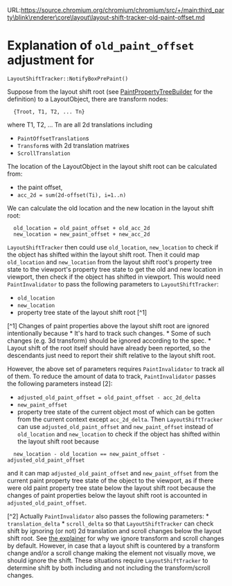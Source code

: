 URL:https://source.chromium.org/chromium/chromium/src/+/main:third_party\blink\renderer\core\layout\layout-shift-tracker-old-paint-offset.md
# Explanation of `old_paint_offset` adjustment for
`LayoutShiftTracker::NotifyBoxPrePaint()`

Suppose from the layout shift root (see
[PaintPropertyTreeBuilder](../paint/paint_property_tree_builder.h) for the
definition) to a LayoutObject, there are transform nodes:
```
  {Troot, T1, T2, ... Tn}
```
where T1, T2, ... Tn are all 2d translations including
* `PaintOffsetTranslation`s
* `Transform`s with 2d translation matrixes
* `ScrollTranslation`

The location of the LayoutObject in the layout shift root can be calculated
from:
* the paint offset,
* `acc_2d = sum(2d-offset(Ti), i=1..n)`

We can calculate the old location and the new location in the layout shift
root:
```
  old_location = old_paint_offset + old_acc_2d
  new_location = new_paint_offset + new_acc_2d
```

`LayoutShiftTracker` then could use `old_location`, `new_location` to check
if the object has shifted within the layout shift root. Then it could map
`old_location` and `new_location` from the layout shift root's property tree
state to the viewport's property tree state to get the old and new location
in viewport, then check if the object has shifted in viewport. This would
need `PaintInvalidator` to pass the following parameters to
`LayoutShiftTracker`:
* `old_location`
* `new_location`
* property tree state of the layout shift root [^1]

[^1] Changes of paint properties above the layout shift root are ignored
     intentionally because
     * It's hard to track such changes.
     * Some of such changes (e.g. 3d transform) should be ignored according to
       the spec.
     * Layout shift of the root itself should have already been reported, so
       the descendants just need to report their shift relative to the layout
       shift root.

However, the above set of parameters requires `PaintInvalidator` to track
all of them. To reduce the amount of data to track, `PaintInvalidator` passes
the following parameters instead [2]:
* `adjusted_old_paint_offset = old_paint_offset - acc_2d_delta`
* `new_paint_offset`
* property tree state of the current object
most of which can be gotten from the current context except `acc_2d_delta`.
Then `LayoutShiftTracker` can use `adjusted_old_paint_offset` and
`new_paint_offset` instead of `old_location` and `new_location` to check if
the object has shifted within the layout shift root because
```
  new_location - old_location == new_paint_offset - adjusted_old_paint_offset
```
and it can map `adjusted_old_paint_offset` and `new_paint_offset` from the
current paint property tree state of the object to the viewport, as if there
were old paint property tree state below the layout shift root because the
changes of paint properties below the layout shift root is accounted in
`adjusted_old_paint_offset`.

[^2] Actually `PaintInvalidator` also passes the following parameters:
     * `translation_delta`
     * `scroll_delta`
     so that `LayoutShiftTracker` can check shift by ignoring (or not) 2d
     translation and scroll changes below the layout shift root.
     See [the explainer](https://github.com/WICG/layout-instability#transform-changes)
     for why we ignore transform and scroll changes by default. However,
     in case that a layout shift is countered by a transform change and/or a
     scroll change making the element not visually move, we should ignore the
     shift. These situations require `LayoutShiftTracker` to determine shift
     by both including and not including the transform/scroll changes.
